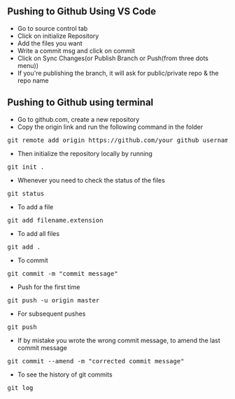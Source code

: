 ## Pushing to Github Using VS Code

- Go to source control tab
- Click on initialize Repository
- Add the files you want
- Write a commit msg and click on commit
- Click on Sync Changes(or Publish Branch or Push(from three dots menu))
- If you're publishing the branch, it will ask for public/private repo & the repo name

## Pushing to Github using terminal
- Go to github.com, create a new repository
- Copy the origin link and run the following command in the folder
<pre>
git remote add origin https://github.com/your_github_username/github_repo_name.git
</pre>
- Then initialize the repository locally by running
<pre>
git init .
</pre>
- Whenever you need to check the status of the files
<pre>
git status
</pre>
- To add a file
<pre>
git add filename.extension
</pre>
- To add all files
<pre>
git add .
</pre>
- To commit 
<pre>
git commit -m "commit message"
</pre>
- Push for the first time
<pre>
git push -u origin master
</pre>
- For subsequent pushes
<pre>
git push
</pre>
- If by mistake you wrote the wrong commit message, to amend the last commit message
<pre>
git commit --amend -m "corrected commit message"
</pre>
- To see the history of git commits
<pre>
git log
</pre>